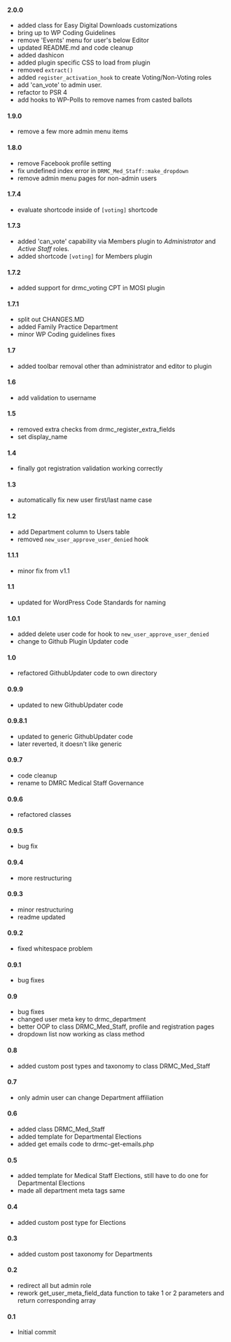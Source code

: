 #### 2.0.0
* added class for Easy Digital Downloads customizations
* bring up to WP Coding Guidelines
* remove 'Events' menu for user's below Editor
* updated README.md and code cleanup
* added dashicon
* added plugin specific CSS to load from plugin
* removed `extract()`
* added `register_activation_hook` to create Voting/Non-Voting roles
* add 'can_vote' to admin user.
* refactor to PSR 4
* add hooks to WP-Polls to remove names from casted ballots

#### 1.9.0
* remove a few more admin menu items

#### 1.8.0
* remove Facebook profile setting
* fix undefined index error in `DRMC_Med_Staff::make_dropdown`
* remove admin menu pages for non-admin users

#### 1.7.4
* evaluate shortcode inside of `[voting]` shortcode

#### 1.7.3
* added 'can\_vote' capability via Members plugin to _Administrator_ and _Active Staff_ roles.
* added shortcode `[voting]` for Members plugin

#### 1.7.2
* added support for drmc_voting CPT in MOSI plugin

#### 1.7.1
* split out CHANGES.MD
* added Family Practice Department
* minor WP Coding guidelines fixes

#### 1.7
* added toolbar removal other than administrator and editor to plugin

#### 1.6
* add validation to username

#### 1.5
* removed extra checks from drmc\_register\_extra_fields
* set display\_name

#### 1.4
* finally got registration validation working correctly

#### 1.3
* automatically fix new user first/last name case

#### 1.2
* add Department column to Users table
* removed `new_user_approve_user_denied` hook

#### 1.1.1
* minor fix from v1.1

#### 1.1
* updated for WordPress Code Standards for naming

#### 1.0.1
* added delete user code for hook to `new_user_approve_user_denied`
* change to Github Plugin Updater code

#### 1.0
* refactored GithubUpdater code to own directory

#### 0.9.9
* updated to new GithubUpdater code

#### 0.9.8.1
* updated to generic GithubUpdater code
* later reverted, it doesn't like generic

#### 0.9.7
* code cleanup
* rename to DMRC Medical Staff Governance

#### 0.9.6
* refactored classes

#### 0.9.5
* bug fix

#### 0.9.4
* more restructuring

#### 0.9.3
* minor restructuring
* readme updated

#### 0.9.2
* fixed whitespace problem

#### 0.9.1
* bug fixes

#### 0.9
* bug fixes
* changed user meta key to drmc\_department
* better OOP to class DRMC\_Med_Staff, profile and registration pages
* dropdown list now working as class method

#### 0.8
* added custom post types and taxonomy to class DRMC\_Med_Staff

#### 0.7
* only admin user can change Department affiliation

#### 0.6
* added class DRMC\_Med_Staff
* added template for Departmental Elections
* added get emails code to drmc-get-emails.php

#### 0.5
* added template for Medical Staff Elections, still have to do one for Departmental Elections
* made all department meta tags same

#### 0.4
* added custom post type for Elections

#### 0.3
* added custom post taxonomy for Departments

#### 0.2
* redirect all but admin role
* rework get_user_meta_field_data function to take 1 or 2 parameters and return corresponding array

#### 0.1
* Initial commit

